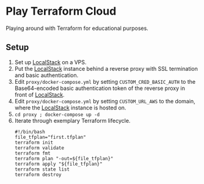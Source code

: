 # Play Terraform Cloud

Playing around with Terraform for educational purposes.

## Setup
1. Set up [LocalStack](https://github.com/localstack/localstack) on a VPS.
2. Put the [LocalStack](https://github.com/localstack/localstack) instance behind a reverse proxy with SSL termination and basic authentication.
3. Edit `proxy/docker-compose.yml` by setting `CUSTOM_CRED_BASIC_AUTH` to the Base64-encoded basic authentication token of the reverse proxy in front of [LocalStack](https://github.com/localstack/localstack).
4. Edit `proxy/docker-compose.yml` by setting `CUSTOM_URL_AWS` to the domain, where the [LocalStack](https://github.com/localstack/localstack) instance is hosted on.
5. `cd proxy ; docker-compose up -d`
6. Iterate through exemplary Terraform lifecycle.
    ```
    #!/bin/bash
    file_tfplan="first.tfplan"
    terraform init
    terraform validate
    terraform fmt
    terraform plan "-out=${file_tfplan}"
    terraform apply "${file_tfplan}"
    terraform state list
    terraform destroy
    ```